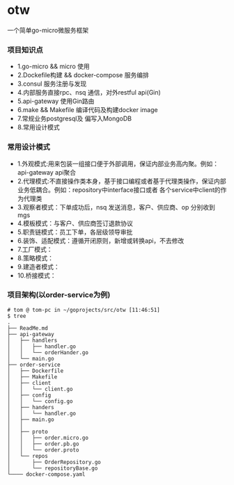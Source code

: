 # otw
一个简单go-micro微服务框架

### 项目知识点
* 1.go-micro && micro 使用
* 2.Dockefile构建 && docker-compose 服务编排
* 3.consul 服务注册与发现
* 4.内部服务直接rpc、nsq 通信，对外restful api(Gin)
* 5.api-gateway 使用Gin路由
* 6.make && Makefile 编译代码及构建docker image
* 7.常规业务postgresql及 偏写入MongoDB
* 8.常用设计模式

### 常用设计模式
* 1.外观模式:用来包装一组接口便于外部调用，保证内部业务高内聚。例如：api-gateway api聚合
* 2.代理模式:不直接操作类本身，基于接口编程或者基于代理类操作，保证内部业务低耦合。例如：repository中interface接口或者 各个service中client的作为代理类
* 3.观察者模式：下单成功后，nsq 发送消息，客户、供应商、op 分别收到mgs
* 4.模板模式：与客户、供应商签订退款协议
* 5.职责链模式：员工下单，各层级领导审批
* 6.装饰、适配模式：遵循开闭原则，新增或转换api，不去修改
* 7.工厂模式：
* 8.策略模式：
* 9.建造者模式：
* 10.桥接模式：


### 项目架构(以order-service为例)
~~~
# tom @ tom-pc in ~/goprojects/src/otw [11:46:51] 
$ tree                      
.
├── ReadMe.md
├── api-gateway
│   ├── handlers
│   │   ├── handler.go
│   │   └── orderHander.go
│   └── main.go
├── order-service
│   ├── Dockerfile
│   ├── Makefile
│   ├── client
│   │   └── client.go
│   ├── config
│   │   └── config.go
│   ├── handers
│   │   └── handler.go
│   ├── main.go
│   │
│   ├── proto
│   │   ├── order.micro.go
│   │   ├── order.pb.go
│   │   └── order.proto
│   └── repos
│       ├── OrderRepository.go
│       └── repositoryBase.go
└──── docker-compose.yaml


~~~
